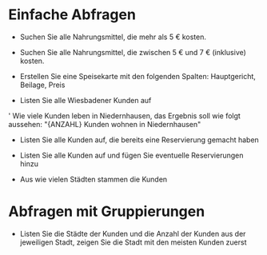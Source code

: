 # Einfache Abfragen

* Suchen Sie alle Nahrungsmittel, die mehr als 5 € kosten.

* Suchen Sie alle Nahrungsmittel, die zwischen 5 € und 7 € (inklusive) kosten.

* Erstellen Sie eine Speisekarte mit den folgenden Spalten: Hauptgericht, Beilage, Preis

* Listen Sie alle Wiesbadener Kunden auf

' Wie viele Kunden leben in Niedernhausen, das Ergebnis soll wie folgt aussehen: "{ANZAHL} Kunden wohnen in Niedernhausen"

* Listen Sie alle Kunden auf, die bereits eine Reservierung gemacht haben

* Listen Sie alle Kunden auf und fügen Sie eventuelle Reservierungen hinzu

* Aus wie vielen Städten stammen die Kunden

# Abfragen mit Gruppierungen
* Listen Sie die Städte der Kunden und die Anzahl der Kunden aus der jeweiligen Stadt, zeigen Sie die Stadt mit den meisten Kunden zuerst
